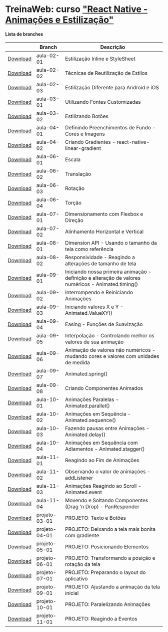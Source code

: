 
# TreinaWeb: curso ["React Native - Animações e Estilização"](https://www.treinaweb.com.br/curso/)



#### Lista de branches
|  | Branch | Descrição |
| ------ | ------ |  ------ | 
[Download](https://github.com/treinaweb/treinaweb-react-native-animacoes-estilizacao/archive/aula-02-01.zip)    |  aula-02-01     | Estilização Inline e StyleSheet |
[Download](https://github.com/treinaweb/treinaweb-react-native-animacoes-estilizacao/archive/aula-02-02.zip)    |  aula-02-02     | Técnicas de Reutilização de Estilos |
[Download](https://github.com/treinaweb/treinaweb-react-native-animacoes-estilizacao/archive/aula-02-03.zip)    |  aula-02-03     | Estilização Diferente para Android e iOS |
[Download](https://github.com/treinaweb/treinaweb-react-native-animacoes-estilizacao/archive/aula-03-01.zip)    |  aula-03-01     | Utilizando Fontes Customizadas |
[Download](https://github.com/treinaweb/treinaweb-react-native-animacoes-estilizacao/archive/aula-03-02.zip)    |  aula-03-02     | Estilizando Botões |
[Download](https://github.com/treinaweb/treinaweb-react-native-animacoes-estilizacao/archive/aula-04-01.zip)    |  aula-04-01     | Definindo Preenchimentos de Fundo - Cores e Imagens |
[Download](https://github.com/treinaweb/treinaweb-react-native-animacoes-estilizacao/archive/aula-04-02.zip)    |  aula-04-02     | Criando Gradientes - react-native-linear-gradient |
[Download](https://github.com/treinaweb/treinaweb-react-native-animacoes-estilizacao/archive/aula-06-01.zip)    |  aula-06-01     | Escala |
[Download](https://github.com/treinaweb/treinaweb-react-native-animacoes-estilizacao/archive/aula-06-02.zip)    |  aula-06-02     | Translação |
[Download](https://github.com/treinaweb/treinaweb-react-native-animacoes-estilizacao/archive/aula-06-03.zip)    |  aula-06-03     | Rotação |
[Download](https://github.com/treinaweb/treinaweb-react-native-animacoes-estilizacao/archive/aula-06-04.zip)    |  aula-06-04     | Torção |
[Download](https://github.com/treinaweb/treinaweb-react-native-animacoes-estilizacao/archive/aula-07-01.zip)    |  aula-07-01     | Dimensionamento com Flexbox e Direção |
[Download](https://github.com/treinaweb/treinaweb-react-native-animacoes-estilizacao/archive/aula-07-02.zip)    |  aula-07-02     | Alinhamento Horizontal e Vertical |
[Download](https://github.com/treinaweb/treinaweb-react-native-animacoes-estilizacao/archive/aula-08-01.zip)    |  aula-08-01     | Dimension API - Usando o tamanho da tela como referência |
[Download](https://github.com/treinaweb/treinaweb-react-native-animacoes-estilizacao/archive/aula-08-02.zip)    |  aula-08-02     | Responsividade - Reagindo a alterações de tamanho de tela |
[Download](https://github.com/treinaweb/treinaweb-react-native-animacoes-estilizacao/archive/aula-09-01.zip)    |  aula-09-01     | Iniciando nossa primeira animação - definição e alteração de valores numéricos - Animated.timing() |
[Download](https://github.com/treinaweb/treinaweb-react-native-animacoes-estilizacao/archive/aula-09-02.zip)    |  aula-09-02     | Interrompendo e Reiniciando Animações |
[Download](https://github.com/treinaweb/treinaweb-react-native-animacoes-estilizacao/archive/aula-09-03.zip)    |  aula-09-03     | Iniciando valores X e Y - Animated.ValueXY() |
[Download](https://github.com/treinaweb/treinaweb-react-native-animacoes-estilizacao/archive/aula-09-04.zip)    |  aula-09-04     | Easing - Funções de Suavização |
[Download](https://github.com/treinaweb/treinaweb-react-native-animacoes-estilizacao/archive/aula-09-05.zip)    |  aula-09-05     | Interpolação - Controlando melhor os valores de sua animação |
[Download](https://github.com/treinaweb/treinaweb-react-native-animacoes-estilizacao/archive/aula-09-06.zip)    |  aula-09-06     | Animação de valores não numéricos - mudando cores e valores com unidades de medida |
[Download](https://github.com/treinaweb/treinaweb-react-native-animacoes-estilizacao/archive/aula-09-07.zip)    |  aula-09-07     | Animated.spring() |
[Download](https://github.com/treinaweb/treinaweb-react-native-animacoes-estilizacao/archive/aula-09-08.zip)    |  aula-09-08     | Criando Componentes Animados |
[Download](https://github.com/treinaweb/treinaweb-react-native-animacoes-estilizacao/archive/aula-10-01.zip)    |  aula-10-01     | Animações Paralelas - Animated.parallel() |
[Download](https://github.com/treinaweb/treinaweb-react-native-animacoes-estilizacao/archive/aula-10-02.zip)    |  aula-10-02     | Animações em Sequência - Animated.sequence() |
[Download](https://github.com/treinaweb/treinaweb-react-native-animacoes-estilizacao/archive/aula-10-03.zip)    |  aula-10-03     | Fazendo pausas entre Animações - Animated.delay() |
[Download](https://github.com/treinaweb/treinaweb-react-native-animacoes-estilizacao/archive/aula-10-04.zip)    |  aula-10-04     | Animações em Sequência com Adiamentos - Animated.stagger() |
[Download](https://github.com/treinaweb/treinaweb-react-native-animacoes-estilizacao/archive/aula-11-01.zip)    |  aula-11-01     | Reagindo ao Fim de Animações |
[Download](https://github.com/treinaweb/treinaweb-react-native-animacoes-estilizacao/archive/aula-11-02.zip)    |  aula-11-02     | Observando o valor de animações - addListener |
[Download](https://github.com/treinaweb/treinaweb-react-native-animacoes-estilizacao/archive/aula-11-03.zip)    |  aula-11-03     | Animações Reagindo ao Scroll - Animated.event |
[Download](https://github.com/treinaweb/treinaweb-react-native-animacoes-estilizacao/archive/aula-11-04.zip)    |  aula-11-04     | Movendo e Soltando Componentes (Drag ‘n Drop) - PanResponder |
[Download](https://github.com/treinaweb/treinaweb-react-native-animacoes-estilizacao/archive/projeto-03-01.zip)    |  projeto-03-01     | PROJETO: Texto e Botões  |
[Download](https://github.com/treinaweb/treinaweb-react-native-animacoes-estilizacao/archive/projeto-04-01.zip)    |  projeto-04-01     | PROJETO: Deixando a tela mais bonita com gradiente  |
[Download](https://github.com/treinaweb/treinaweb-react-native-animacoes-estilizacao/archive/projeto-05-01.zip)    |  projeto-05-01     | PROJETO: Posicionando Elementos  |
[Download](https://github.com/treinaweb/treinaweb-react-native-animacoes-estilizacao/archive/projeto-06-01.zip)    |  projeto-06-01     | PROJETO: Transformando a posição e rotação da tela  |
[Download](https://github.com/treinaweb/treinaweb-react-native-animacoes-estilizacao/archive/projeto-07-01.zip)    |  projeto-07-01     | PROJETO: Preparando o layout do aplicativo  |
[Download](https://github.com/treinaweb/treinaweb-react-native-animacoes-estilizacao/archive/projeto-09-01.zip)    |  projeto-09-01     | PROJETO: Ajustando a animação da tela inicial  |
[Download](https://github.com/treinaweb/treinaweb-react-native-animacoes-estilizacao/archive/projeto-10-01.zip)    |  projeto-10-01     | PROJETO: Paralelizando Animações  |
[Download](https://github.com/treinaweb/treinaweb-react-native-animacoes-estilizacao/archive/projeto-11-01.zip)    |  projeto-11-01     | PROJETO: Reagindo a Eventos  |
